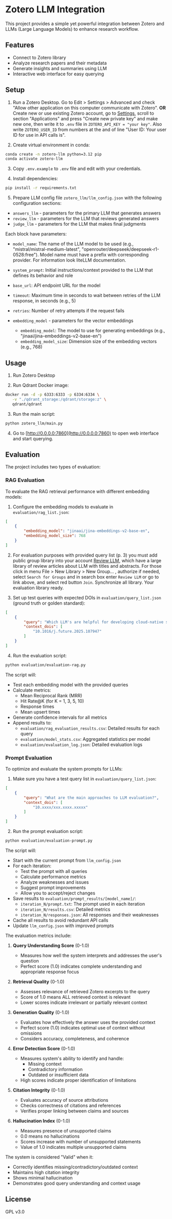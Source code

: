 # Zotero LLM Integration

This project provides a simple yet powerful integration between Zotero and LLMs (Large Language Models) to enhance research workflow.

## Features

- Connect to Zotero library
- Analyze research papers and their metadata
- Generate insights and summaries using LLM
- Interactive web interface for easy querying

## Setup

1. Run a Zotero Desktop. Go to Edit > Settings > Advanced and check "Allow other application on this computer communicate with Zotero".
**OR**
Create new or use existing Zotero account, go to [Settings](https://www.zotero.org/settings/security), scroll to section "Applications" and press "Create new private key" and make new one, then write it to `.env` file in `ZOTERO_API_KEY = "your key"`. Also write `ZOTERO_USER_ID` from numbers at the and of line "User ID: Your user ID for use in API calls is".

2. Create virtual environment in conda:
```bash
conda create -n zotero-llm python=3.12 pip
conda activate zotero-llm
```

3. Copy `.env.example` to `.env` file and edit with your credentials.

4. Install dependencies:
```bash
pip install -r requirements.txt
```

5. Prepare LLM config file `zotero_llm/llm_config.json` with the following configuration sections:

- `answers_llm` - parameters for the primary LLM that generates answers
- `review_llm` - parameters for the LLM that reviews generated answers
- `judge_llm` - parameters for the LLM that makes final judgments

Each block have parameters:
- `model_name`: The name of the LLM model to be used (e.g., "mistral/mistral-medium-latest", "openrouter/deepseek/deepseek-r1-0528:free"). Model name must have a prefix with corresponding provider. For information look liteLLM documentation.
- `system_prompt`: Initial instructions/context provided to the LLM that defines its behavior and role
- `base_url`: API endpoint URL for the model
- `timeout`: Maximum time in seconds to wait between retries of the LLM response, in seconds (e.g., 5)
- `retries`: Number of retry attempts if the request fails

- `embedding_model` - parameters for the vector embeddings
    - `embedding_model`: The model to use for generating embeddings (e.g., "jinaai/jina-embeddings-v2-base-en")
    - `embedding_model_size`: Dimension size of the embedding vectors (e.g., 768)

## Usage

1. Run Zotero Desktop

2. Run Qdrant Docker image:

```bash
docker run -d -p 6333:6333 -p 6334:6334 \
   -v "./qdrant_storage:/qdrant/storage:z" \
   qdrant/qdrant
```

3. Run the main script:
```bash
python zotero_llm/main.py
```

4. Go to [http://0.0.0.0:7860](http://0.0.0.0:7860) to open web interface and start querying.

## Evaluation

The project includes two types of evaluation:

### RAG Evaluation

To evaluate the RAG retrieval performance with different embedding models:

1. Configure the embedding models to evaluate in `evaluation/rag_list.json`:
```json
[
    {
        "embedding_model": "jinaai/jina-embeddings-v2-base-en",
        "embedding_model_size": 768
    }
]
```

2. For evaluation purposes with provided query list (p. 3) you must add public group library into your account [Review LLM](https://www.zotero.org/groups/6056275/review_llm), which have a large library of review articles about LLM with titles and abstracts. For those click in menu File > New Library > New Group... , authorize if needed, select `Search for Groups` and in search box enter `Review LLM` or go to link above, and select red button `Join`. Synchronize all library. Your evaluation library ready.

3. Set up test queries with expected DOIs in `evaluation/query_list.json` (ground truth or golden standard):
```json
[
    {
        "query": "Which LLM's are helpful for developing cloud-native software?",
        "context_dois": [
            "10.1016/j.future.2025.107947"
        ]
    }
]
```

4. Run the evaluation script:
```bash
python evaluation/evaluation-rag.py
```

The script will:
- Test each embedding model with the provided queries
- Calculate metrics:
  - Mean Reciprocal Rank (MRR)
  - Hit Rate@K (for K = 1, 3, 5, 10)
  - Response times
  - Mean upsert times
- Generate confidence intervals for all metrics
- Append results to:
  - `evaluation/rag_evaluation_results.csv`: Detailed results for each query
  - `evaluation/model_stats.csv`: Aggregated statistics per model
  - `evaluation/evaluation_log.json`: Detailed evaluation logs

### Prompt Evaluation

To optimize and evaluate the system prompts for LLMs:

1. Make sure you have a test query list in `evaluation/query_list.json`:
```json
[
    {
        "query": "What are the main approaches to LLM evaluation?",
        "context_dois": [
            "10.xxxx/xxx.xxxx.xxxxx"
        ]
    }
]
```

2. Run the prompt evaluation script:
```bash
python evaluation/evaluation-prompt.py
```

The script will:
- Start with the current prompt from `llm_config.json`
- For each iteration:
  - Test the prompt with all queries
  - Calculate performance metrics
  - Analyze weaknesses and issues
  - Suggest prompt improvements
  - Allow you to accept/reject changes
- Save results to `evaluation/prompt_results/[model_name]/`:
  - `iteration_N/prompt.txt`: The prompt used in each iteration
  - `iteration_N/results.csv`: Detailed metrics
  - `iteration_N/responses.json`: All responses and their weaknesses
- Cache all results to avoid redundant API calls
- Update `llm_config.json` with improved prompts

The evaluation metrics include:

1. **Query Understanding Score** (0-1.0)
   - Measures how well the system interprets and addresses the user's question
   - Perfect score (1.0) indicates complete understanding and appropriate response focus

2. **Retrieval Quality** (0-1.0)
   - Assesses relevance of retrieved Zotero excerpts to the query
   - Score of 1.0 means ALL retrieved context is relevant
   - Lower scores indicate irrelevant or partially relevant context

3. **Generation Quality** (0-1.0)
   - Evaluates how effectively the answer uses the provided context
   - Perfect score (1.0) indicates optimal use of context without omissions
   - Considers accuracy, completeness, and coherence

4. **Error Detection Score** (0-1.0)
   - Measures system's ability to identify and handle:
     - Missing context
     - Contradictory information
     - Outdated or insufficient data
   - High scores indicate proper identification of limitations

5. **Citation Integrity** (0-1.0)
   - Evaluates accuracy of source attributions
   - Checks correctness of citations and references
   - Verifies proper linking between claims and sources

6. **Hallucination Index** (0-1.0)
   - Measures presence of unsupported claims
   - 0.0 means no hallucinations
   - Scores increase with number of unsupported statements
   - Value of 1.0 indicates multiple unsupported claims

The system is considered "Valid" when it:
- Correctly identifies missing/contradictory/outdated context
- Maintains high citation integrity
- Shows minimal hallucination
- Demonstrates good query understanding and context usage

## License

GPL v3.0
